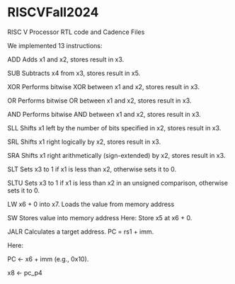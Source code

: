 # RISCVFall2024
RISC V Processor RTL code and Cadence Files

We implemented 13 instructions:

ADD Adds x1 and x2, stores result in x3.

SUB Subtracts x4 from x3, stores result in x5.

XOR Performs bitwise XOR between x1 and x2, stores result in x3.

OR Performs bitwise OR between x1 and x2, stores result in x3.

AND Performs bitwise AND between x1 and x2, stores result in x3.

SLL Shifts x1 left by the number of bits specified in x2, stores result in x3.

SRL Shifts x1 right logically by x2, stores result in x3.

SRA Shifts x1 right arithmetically (sign-extended) by x2, stores result in x3.

SLT Sets x3 to 1 if x1 is less than x2, otherwise sets it to 0.

SLTU Sets x3 to 1 if x1 is less than x2 in an unsigned comparison, otherwise sets it to 0.

LW x6 + 0 into x7. Loads the value from memory address 

SW Stores value into memory address Here: Store x5 at x6 + 0.

JALR Calculates a target address. PC = rs1 + imm. 

Here: 

PC <- x6 + imm (e.g., 0x10).

x8 <- pc_p4 


